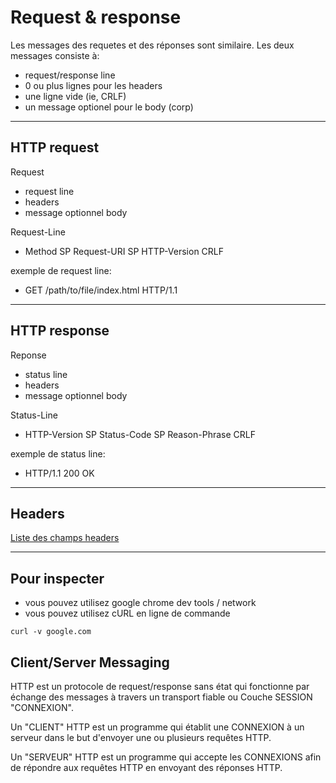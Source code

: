 # Request & response

Les messages des requetes et des réponses sont similaire. Les deux messages consiste à:

- request/response line
- 0 ou plus lignes pour les headers
- une ligne vide (ie, CRLF)
- un message optionel pour le body (corp)

---

## HTTP request

Request

- request line
- headers
- message optionnel body

Request-Line

- Method SP Request-URI SP HTTP-Version CRLF

exemple de request line:

- GET /path/to/file/index.html HTTP/1.1

---

## HTTP response

Reponse

- status line
- headers
- message optionnel body

Status-Line

- HTTP-Version SP Status-Code SP Reason-Phrase CRLF

exemple de status line:

- HTTP/1.1 200 OK

---

## Headers

[Liste des champs headers](https://en.wikipedia.org/wiki/List_of_HTTP_header_fields)

---

## Pour inspecter

- vous pouvez utilisez google chrome dev tools / network
- vous pouvez utilisez cURL en ligne de commande

```
curl -v google.com
```

## Client/Server Messaging

HTTP est un protocole de request/response sans état qui fonctionne par
échange des messages à travers un transport fiable ou
Couche SESSION "CONNEXION".

Un "CLIENT" HTTP est un programme qui établit une CONNEXION à un serveur
dans le but d'envoyer une ou plusieurs requêtes HTTP.

Un "SERVEUR" HTTP est un programme qui accepte les CONNEXIONS afin de répondre aux requêtes HTTP en envoyant des réponses HTTP.
